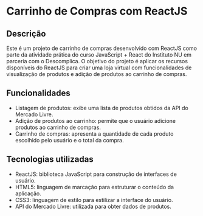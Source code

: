 # Carrinho de Compras com ReactJS


## Descrição

Este é um projeto de carrinho de compras desenvolvido com ReactJS como parte da atividade prática do curso JavaScript + React do Instituto NU em parceria com o Descomplica. O objetivo do projeto é aplicar os recursos disponíveis do ReactJS para criar uma loja virtual com funcionalidades de visualização de produtos e adição de produtos ao carrinho de compras.

## Funcionalidades

- Listagem de produtos: exibe uma lista de produtos obtidos da API do Mercado Livre.
- Adição de produtos ao carrinho: permite que o usuário adicione produtos ao carrinho de compras.
- Carrinho de compras: apresenta a quantidade de cada produto escolhido pelo usuário e o total da compra.

## Tecnologias utilizadas

- ReactJS: biblioteca JavaScript para construção de interfaces de usuário.
- HTML5: linguagem de marcação para estruturar o conteúdo da aplicação.
- CSS3: linguagem de estilo para estilizar a interface do usuário.
- API do Mercado Livre: utilizada para obter dados de produtos.




